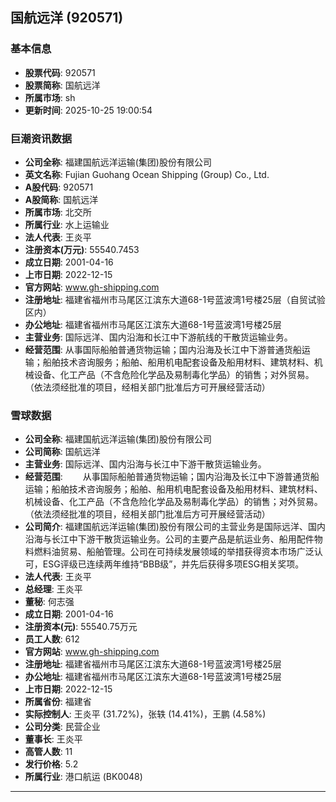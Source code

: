 ## 国航远洋 (920571)

### 基本信息

- **股票代码**: 920571
- **股票简称**: 国航远洋
- **所属市场**: sh
- **更新时间**: 2025-10-25 19:00:54

### 巨潮资讯数据

- **公司全称**: 福建国航远洋运输(集团)股份有限公司
- **英文名称**: Fujian Guohang Ocean Shipping (Group) Co., Ltd.
- **A股代码**: 920571
- **A股简称**: 国航远洋
- **所属市场**: 北交所
- **所属行业**: 水上运输业
- **法人代表**: 王炎平
- **注册资本(万元)**: 55540.7453
- **成立日期**: 2001-04-16
- **上市日期**: 2022-12-15
- **官方网站**: www.gh-shipping.com
- **注册地址**: 福建省福州市马尾区江滨东大道68-1号蓝波湾1号楼25层（自贸试验区内）
- **办公地址**: 福建省福州市马尾区江滨东大道68-1号蓝波湾1号楼25层
- **主营业务**: 国际远洋、国内沿海和长江中下游航线的干散货运输业务。
- **经营范围**: 从事国际船舶普通货物运输；国内沿海及长江中下游普通货船运输；船舶技术咨询服务；船舶、船用机电配套设备及船用材料、建筑材料、机械设备、化工产品（不含危险化学品及易制毒化学品）的销售；对外贸易。（依法须经批准的项目，经相关部门批准后方可开展经营活动）

### 雪球数据

- **公司全称**: 福建国航远洋运输(集团)股份有限公司
- **公司简称**: 国航远洋
- **主营业务**: 国际远洋、国内沿海与长江中下游干散货运输业务。
- **经营范围**: 　　从事国际船舶普通货物运输；国内沿海及长江中下游普通货船运输；船舶技术咨询服务；船舶、船用机电配套设备及船用材料、建筑材料、机械设备、化工产品（不含危险化学品及易制毒化学品）的销售；对外贸易。（依法须经批准的项目，经相关部门批准后方可开展经营活动）
- **公司简介**: 福建国航远洋运输(集团)股份有限公司的主营业务是国际远洋、国内沿海与长江中下游干散货运输业务。公司的主要产品是航运业务、船用配件物料燃料油贸易、船舶管理。公司在可持续发展领域的举措获得资本市场广泛认可，ESG评级已连续两年维持“BBB级”，并先后获得多项ESG相关奖项。
- **法人代表**: 王炎平
- **总经理**: 王炎平
- **董秘**: 何志强
- **成立日期**: 2001-04-16
- **注册资本(元)**: 55540.75万元
- **员工人数**: 612
- **官方网站**: www.gh-shipping.com
- **注册地址**: 福建省福州市马尾区江滨东大道68-1号蓝波湾1号楼25层
- **办公地址**: 福建省福州市马尾区江滨东大道68-1号蓝波湾1号楼25层
- **上市日期**: 2022-12-15
- **所属省份**: 福建省
- **实际控制人**: 王炎平 (31.72%)，张轶 (14.41%)，王鹏 (4.58%)
- **公司分类**: 民营企业
- **董事长**: 王炎平
- **高管人数**: 11
- **发行价格**: 5.2
- **所属行业**: 港口航运 (BK0048)

---